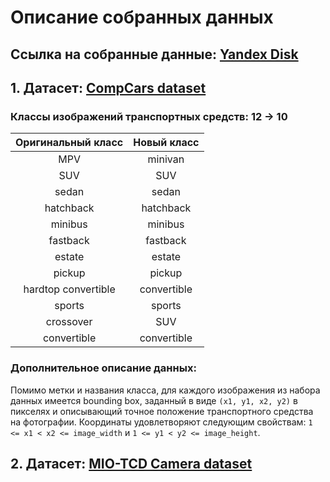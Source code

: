 # Описание собранных данных

## Ссылка на собранные данные: [Yandex Disk](https://disk.yandex.ru/d/gXOv80Fo-0QGQA)

## 1. Датасет: [CompCars dataset](https://mmlab.ie.cuhk.edu.hk/datasets/comp_cars/index.html)

### Классы изображений транспортных средств: 12 -> 10
| Оригинальный класс  | Новый класс |
|:-------------------:|:-----------:|
|         MPV         |   minivan   |
|         SUV         |     SUV     |
|        sedan        |    sedan    |
|      hatchback      |  hatchback  |
|       minibus       |   minibus   |
|      fastback       |  fastback   |
|       estate        |   estate    |
|       pickup        |   pickup    |
| hardtop convertible | convertible |
|       sports        |   sports    |
|      crossover      |     SUV     |
|     convertible     | convertible |

### Дополнительное описание данных:
Помимо метки и названия класса, для каждого изображения из набора данных имеется bounding box, заданный в виде
`(x1, y1, x2, y2)` в пикселях и описывающий точное положение транспортного средства на фотографии.
Координаты удовлетворяют следующим свойствам: `1 <= x1 < x2 <= image_width` и `1 <= y1 < y2 <= image_height`.

## 2. Датасет: [MIO-TCD Camera dataset](https://tcd.miovision.com/)
